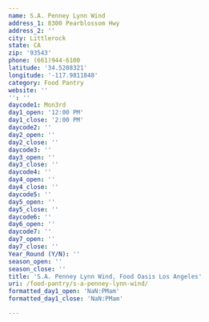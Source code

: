 ```yaml
---
name: S.A. Penney Lynn Wind
address_1: 8300 Pearblossom Hwy
address_2: ''
city: Littlerock
state: CA
zip: '93543'
phone: (661)944-6100
latitude: '34.5208321'
longitude: '-117.9811848'
category: Food Pantry
website: ''
'': ''
daycode1: Mon3rd
day1_open: '12:00 PM'
day1_close: '2:00 PM'
daycode2: ''
day2_open: ''
day2_close: ''
daycode3: ''
day3_open: ''
day3_close: ''
daycode4: ''
day4_open: ''
day4_close: ''
daycode5: ''
day5_open: ''
day5_close: ''
daycode6: ''
day6_open: ''
daycode7: ''
day7_open: ''
day7_close: ''
Year_Round (Y/N): ''
season_open: ''
season_close: ''
title: 'S.A. Penney Lynn Wind, Food Oasis Los Angeles'
uri: /food-pantry/s-a-penney-lynn-wind/
formatted_day1_open: 'NaN:PMam'
formatted_day1_close: 'NaN:PMam'

---
```

